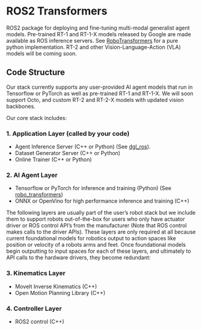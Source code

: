 # ROS2 Transformers
ROS2 package for deploying and fine-tuning multi-modal generalist agent models. Pre-trained RT-1 and RT-1-X models released by Google are made available as ROS inference servers. See [RoboTransformers](https://github.com/sebbyjp/robo_transformers) for a pure python implementation. RT-2 and other Vision-Language-Action (VLA) models will be coming soon.

## Code Structure
Our stack currently supports any user-provided AI agent models that run in Tensorflow or PyTorch as well as pre-trained RT-1 and RT-1-X. We will soon support Octo, and custom RT-2 and RT-2-X models with updated vision backbones.

Our core stack includes:

### 1. Application Layer (called by your code)
- Agent Inference Server (C++ or Python) (See [dgl_ros](https://github.com/sebbyjp/dgl_ros)).
- Dataset Generator Server (C++ or Python)
- Online Trainer (C++ or Python)

### 2. AI Agent Layer 
- Tensorflow or PyTorch for inference and training (Python) (See [robo_transformers](https://github.com/sebbyjp/robo_transformers))
- ONNX or OpenVino for high performance inference and training (C++)

The following layers are usually part of the user’s robot stack but we include them to support robots out-of-the-box for users who only have actuator driver or ROS control API’s from the manufacturer (Note that ROS control makes calls to the driver APIs). These layers are only required at all because current foundational models for robotics output to action spaces like position or velocity of a robots arms and feet. Once foundational models begin outputting to input spaces for each of these layers, and ultimately to API calls to the hardware drivers, they become redundant:

### 3. Kinematics Layer
- MoveIt Inverse Kinematics (C++)
- Open Motion Planning Library (C++)

### 4. Controller Layer
- ROS2 control (C++)
